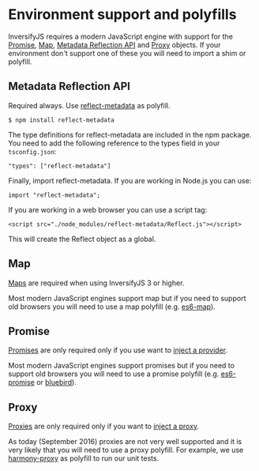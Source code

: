 # Environment support and polyfills

InversifyJS requires a modern JavaScript engine with support for the 
[Promise](https://developer.mozilla.org/en-US/docs/Web/JavaScript/Reference/Global_Objects/Promise), 
[Map](https://developer.mozilla.org/en-US/docs/Web/JavaScript/Reference/Global_Objects/Map),
[Metadata Reflection API](http://rbuckton.github.io/ReflectDecorators/#reflect) and 
[Proxy](https://developer.mozilla.org/en-US/docs/Web/JavaScript/Reference/Global_Objects/Proxy) objects. 
If your environment don't support one of these you will need to import a shim or polyfill.

## Metadata Reflection API
Required always. Use [reflect-metadata](https://www.npmjs.com/package/reflect-metadata) as polyfill.

```
$ npm install reflect-metadata
```

The type definitions for reflect-metadata are included in the npm package. You need to add the following 
reference to the types field in your `tsconfig.json`:

```
"types": ["reflect-metadata"]
```

Finally, import reflect-metadata. If you are working in Node.js you can use:

```
import "reflect-metadata";
```

If you are working in a web browser you can use a script tag:

```
<script src="./node_modules/reflect-metadata/Reflect.js"></script>
```

This will create the Reflect object as a global.

## Map
[Maps](https://developer.mozilla.org/en-US/docs/Web/JavaScript/Reference/Global_Objects/Map) are required when using InversifyJS 3 or higher.

Most modern JavaScript engines support map but if you need to support old browsers you will need to use a map polyfill (e.g. [es6-map](https://www.npmjs.com/package/es6-map)).

## Promise
[Promises](https://developer.mozilla.org/en-US/docs/Web/JavaScript/Reference/Global_Objects/Promise) are only required only if you use want to 
[inject a provider](https://github.com/inversify/InversifyJS#injecting-a-provider-asynchronous-factory).

Most modern JavaScript engines support promises but if you need to support old browsers you will need to use a promise polyfill (e.g. [es6-promise](https://github.com/stefanpenner/es6-promise) or [bluebird](https://www.npmjs.com/package/bluebird)).

## Proxy
[Proxies](https://developer.mozilla.org/en-US/docs/Web/JavaScript/Reference/Global_Objects/Proxy) are only required only if you want to [inject a proxy](https://github.com/inversify/InversifyJS/blob/master/wiki/activation_handler.md). 

As today (September 2016) proxies are not very well supported and it is very likely that you will need to use a proxy polyfill. For example, we use [harmony-proxy](https://www.npmjs.com/package/harmony-proxy) as polyfill to run our unit tests.
